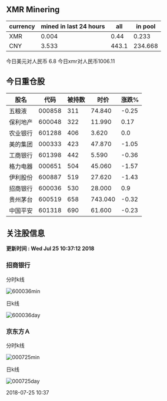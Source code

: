 ## XMR Minering

|currency|mined in last 24 hours|all|in pool|
|---|---|---|---|
|XMR|0.004|0.44|0.233|
|CNY|3.533|443.1|234.668|

今日美元对人民币 6.8	今日xmr对人民币1006.11


## 今日重仓股 

|股名|代码|被持数|时价|涨跌%|
|---|---|---|---|---|
|五粮液|000858|311|74.840|-0.25|
|保利地产|600048|322|11.990|0.17|
|农业银行|601288|406|3.620|0.0|
|美的集团|000333|423|47.870|-1.05|
|工商银行|601398|442|5.590|-0.36|
|格力电器|000651|504|45.060|-1.57|
|伊利股份|600887|519|27.620|-1.43|
|招商银行|600036|530|28.000|0.9|
|贵州茅台|600519|658|743.040|-0.32|
|中国平安|601318|690|61.600|-0.23|

## 关注股信息
**更新时间 : Wed Jul 25 10:37:12 2018**
### 招商银行 
分时k线

![600036min](http://image.sinajs.cn/newchart/min/n/sh600036.gif)

日k线

![600036day](http://image.sinajs.cn/newchart/daily/n/sh600036.gif)

### 京东方Ａ 
分时k线

![000725min](http://image.sinajs.cn/newchart/min/n/sz000725.gif)

日k线

![000725day](http://image.sinajs.cn/newchart/daily/n/sz000725.gif)

2018-07-25 10:37